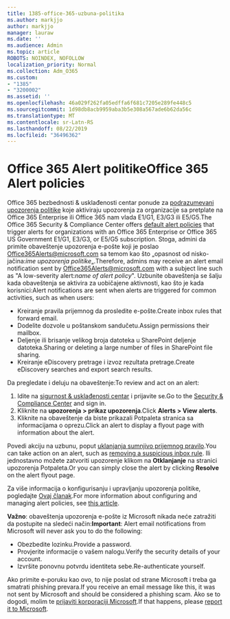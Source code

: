 ```yaml
---
title: 1385-office-365-uzbuna-politika
ms.author: markjjo
author: markjjo
manager: lauraw
ms.date: ''
ms.audience: Admin
ms.topic: article
ROBOTS: NOINDEX, NOFOLLOW
localization_priority: Normal
ms.collection: Adm_O365
ms.custom:
- "1385"
- "3200002"
ms.assetid: ''
ms.openlocfilehash: 46a029f262fa05edffa6f681c7205e289fe448c5
ms.sourcegitcommit: 1d98db8acb9959aba3b5e308a567ade6b62da56c
ms.translationtype: MT
ms.contentlocale: sr-Latn-RS
ms.lasthandoff: 08/22/2019
ms.locfileid: "36496362"
---
```

# <a name="office-365-alert-policies"></a><span data-ttu-id="c536a-102">Office 365 Alert politike</span><span class="sxs-lookup"><span data-stu-id="c536a-102">Office 365 Alert policies</span></span>

<span data-ttu-id="c536a-103">Office 365 bezbednosti & usklađenosti centar ponude za [podrazumevani upozorenja politike](https://docs.microsoft.com/office365/securitycompliance/alert-policies#default-alert-policies) koje aktiviraju upozorenja za organizacije sa pretplate na Office 365 Enterprise ili Office 365 nam vlada E1/G1, E3/G3 ili E5/G5.</span><span class="sxs-lookup"><span data-stu-id="c536a-103">The Office 365 Security & Compliance Center offers [default alert policies](https://docs.microsoft.com/office365/securitycompliance/alert-policies#default-alert-policies) that trigger alerts for organizations with an Office 365 Enterprise or Office 365 US Government E1/G1, E3/G3, or E5/G5 subscription.</span></span> <span data-ttu-id="c536a-104">Stoga, admini da primite obaveštenje upozorenja e-pošte koji je poslao Office365Alerts@microsoft.com sa temom kao što „opasnost od nisko-jačina:*ime upozorenja politike*„.</span><span class="sxs-lookup"><span data-stu-id="c536a-104">Therefore, admins may receive an alert email notification sent by Office365Alerts@microsoft.com with a subject line such as "A low-severity alert:*name of alert policy*".</span></span> <span data-ttu-id="c536a-105">Uzbunite obaveštenja se šalju kada obaveštenja se aktivira za uobičajene aktivnosti, kao što je kada korisnici:</span><span class="sxs-lookup"><span data-stu-id="c536a-105">Alert notifications are sent when alerts are triggered for common activities, such as when users:</span></span>

- <span data-ttu-id="c536a-106">Kreiranje pravila prijemnog da prosledite e-pošte.</span><span class="sxs-lookup"><span data-stu-id="c536a-106">Create inbox rules that forward email.</span></span>
- <span data-ttu-id="c536a-107">Dodelite dozvole u poštanskom sandučetu.</span><span class="sxs-lookup"><span data-stu-id="c536a-107">Assign permissions their mailbox.</span></span>
- <span data-ttu-id="c536a-108">Deljenje ili brisanje velikog broja datoteka u SharePoint deljenje datoteka.</span><span class="sxs-lookup"><span data-stu-id="c536a-108">Sharing or deleting a large number of files in SharePoint file sharing.</span></span>
- <span data-ttu-id="c536a-109">Kreiranje eDiscovery pretrage i izvoz rezultata pretrage.</span><span class="sxs-lookup"><span data-stu-id="c536a-109">Create eDiscovery searches and export search results.</span></span>

<span data-ttu-id="c536a-110">Da pregledate i deluju na obaveštenje:</span><span class="sxs-lookup"><span data-stu-id="c536a-110">To review and act on an alert:</span></span>

1. <span data-ttu-id="c536a-111">Idite na [sigurnost & usklađenosti centar](https://protection.office.com) i prijavite se.</span><span class="sxs-lookup"><span data-stu-id="c536a-111">Go to the [Security & Compliance Center](https://protection.office.com) and sign in.</span></span>
2. <span data-ttu-id="c536a-112">Kliknite na **upozorenja > prikaz upozorenja**.</span><span class="sxs-lookup"><span data-stu-id="c536a-112">Click **Alerts > View alerts**.</span></span>
3. <span data-ttu-id="c536a-113">Kliknite na obaveštenje da biste prikazali Potpaleta stranica sa informacijama o oprezu.</span><span class="sxs-lookup"><span data-stu-id="c536a-113">Click an alert to display a flyout page with information about the alert.</span></span>

<span data-ttu-id="c536a-114">Povedi akciju na uzbunu, poput [uklanjanja sumnjivo prijemnog pravilo](https://docs.microsoft.com/office365/securitycompliance/responding-to-a-compromised-email-account).</span><span class="sxs-lookup"><span data-stu-id="c536a-114">You can take action on an alert, such as [removing a suspicious inbox rule](https://docs.microsoft.com/office365/securitycompliance/responding-to-a-compromised-email-account).</span></span> <span data-ttu-id="c536a-115">Ili jednostavno možete zatvoriti upozorenje klikom na **Otklanjanje** na stranici upozorenja Potpaleta.</span><span class="sxs-lookup"><span data-stu-id="c536a-115">Or you can simply close the alert by clicking **Resolve** on the alert flyout page.</span></span>

<span data-ttu-id="c536a-116">Za više informacija o konfigurisanju i upravljanju upozorenja politike, pogledajte [Ovaj članak](https://docs.microsoft.com/office365/securitycompliance/alert-policies).</span><span class="sxs-lookup"><span data-stu-id="c536a-116">For more information about configuring and managing alert policies, see  [this article](https://docs.microsoft.com/office365/securitycompliance/alert-policies).</span></span>

<span data-ttu-id="c536a-117">**Važno**: obaveštenja upozorenja e-pošte iz Microsoft nikada neće zatražiti da postupite na sledeći način:</span><span class="sxs-lookup"><span data-stu-id="c536a-117">**Important**: Alert email notifications from Microsoft will never ask you to do the following:</span></span>

- <span data-ttu-id="c536a-118">Obezbedite lozinku.</span><span class="sxs-lookup"><span data-stu-id="c536a-118">Provide a password.</span></span>
- <span data-ttu-id="c536a-119">Provjerite informacije o vašem nalogu.</span><span class="sxs-lookup"><span data-stu-id="c536a-119">Verify the security details of your account.</span></span>
- <span data-ttu-id="c536a-120">Izvršite ponovnu potvrdu identiteta sebe.</span><span class="sxs-lookup"><span data-stu-id="c536a-120">Re-authenticate yourself.</span></span>

<span data-ttu-id="c536a-121">Ako primite e-poruku kao ovo, to nije poslat od strane Microsoft i treba ga smatrati phishing prevara.</span><span class="sxs-lookup"><span data-stu-id="c536a-121">If you receive an email message like this, it was not sent by Microsoft and should be considered a phishing scam.</span></span> <span data-ttu-id="c536a-122">Ako se to dogodi, molim te [prijaviti korporaciji Microsoft](https://docs.microsoft.com/office365/SecurityCompliance/report-junk-email-and-phishing-scams-in-outlook-on-the-web-eop).</span><span class="sxs-lookup"><span data-stu-id="c536a-122">If that happens, please [report it to Microsoft](https://docs.microsoft.com/office365/SecurityCompliance/report-junk-email-and-phishing-scams-in-outlook-on-the-web-eop).</span></span>